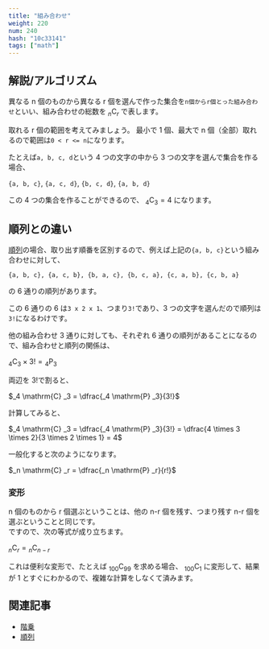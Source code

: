 ```yaml
---
title: "組み合わせ"
weight: 220
num: 240
hash: "10c33141"
tags: ["math"]
---
```


## 解説/アルゴリズム

異なる n 個のものから異なる r 個を選んで作った集合を`n個からr個とった組み合わせ`といい、組み合わせの総数を $_n \mathrm{C} _r$ で表します。

取れる r 個の範囲を考えてみましょう。
最小で 1 個、最大で n 個（全部）取れるので範囲は`0 < r <= n`になります。

たとえば`a, b, c, d`という 4 つの文字の中から 3 つの文字を選んで集合を作る場合、

`{a, b, c}`, `{a, c, d}`, `{b, c, d}`, `{a, b, d}`

この 4 つの集合を作ることができるので、 $_4 \mathrm{C} _3 = 4$ になります。

## 順列との違い

[順列](/be4f0af7/)の場合、取り出す順番を区別するので、例えば上記の`{a, b, c}`という組み合わせに対して、

`{a, b, c}, {a, c, b}, {b, a, c}, {b, c, a}, {c, a, b}, {c, b, a}`

の 6 通りの順列があります。

この 6 通りの 6 は`3 x 2 x 1`、つまり`3!`であり、3 つの文字を選んだので順列は`3!`になるわけです。

他の組み合わせ 3 通りに対しても、それぞれ 6 通りの順列があることになるので、組み合わせと順列の関係は、

$_4 \mathrm{C} _3 \times 3! = {_4 \mathrm{P} _3}$

両辺を 3!で割ると、

$_4 \mathrm{C} _3 = \dfrac{_4 \mathrm{P} _3}{3!}$

計算してみると、

$_4 \mathrm{C} _3 = \dfrac{_4 \mathrm{P} _3}{3!} = \dfrac{4 \times 3 \times 2}{3 \times 2 \times 1} = 4$

一般化すると次のようになります。

$_n \mathrm{C} _r = \dfrac{_n \mathrm{P} _r}{r!}$

### 変形

n 個のものから r 個選ぶということは、他の n-r 個を残す、つまり残す n-r 個を選ぶということと同じです。  
ですので、次の等式が成り立ちます。

$_n \mathrm{C} _r = {_n \mathrm{C} _{n-r}}$

これは便利な変形で、たとえば $_{100} \mathrm{C} _{99}$ を求める場合、 $_{100} \mathrm{C} _1$ に変形して、結果が 1 とすぐにわかるので、複雑な計算をしなくて済みます。

## 関連記事

- [階乗](/57dbb50c/)
- [順列](/be4f0af7/)
